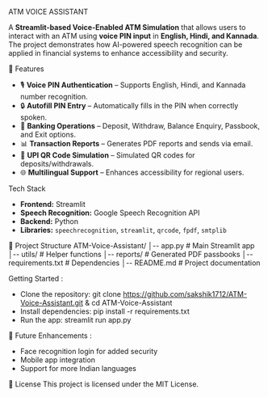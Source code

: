 ATM VOICE ASSISTANT

A **Streamlit-based Voice-Enabled ATM Simulation** that allows users to interact with an ATM using **voice PIN input** in **English, Hindi, and Kannada**. The project demonstrates how AI-powered speech recognition can be applied in financial systems to enhance accessibility and security.

🚀 Features
- 🎙️ **Voice PIN Authentication** – Supports English, Hindi, and Kannada number recognition.  
- 🔒 **Autofill PIN Entry** – Automatically fills in the PIN when correctly spoken.  
- 🧾 **Banking Operations** – Deposit, Withdraw, Balance Enquiry, Passbook, and Exit options.  
- 📊 **Transaction Reports** – Generates PDF reports and sends via email.  
- 📱 **UPI QR Code Simulation** – Simulated QR codes for deposits/withdrawals.  
- 🌐 **Multilingual Support** – Enhances accessibility for regional users.  

Tech Stack
- **Frontend:** Streamlit  
- **Speech Recognition:** Google Speech Recognition API  
- **Backend:** Python  
- **Libraries:** `speechrecognition`, `streamlit`, `qrcode`, `fpdf`, `smtplib`  

📂 Project Structure
ATM-Voice-Assistant/
│-- app.py # Main Streamlit app
│-- utils/ # Helper functions
│-- reports/ # Generated PDF passbooks
│-- requirements.txt # Dependencies
│-- README.md # Project documentation

Getting Started :
- Clone the repository: git clone https://github.com/sakshik1712/ATM-Voice-Assistant.git
                        & cd ATM-Voice-Assistant
- Install dependencies: pip install -r requirements.txt
- Run the app: streamlit run app.py

🎯 Future Enhancements :
- Face recognition login for added security
- Mobile app integration
- Support for more Indian languages

📜 License
This project is licensed under the MIT License.
